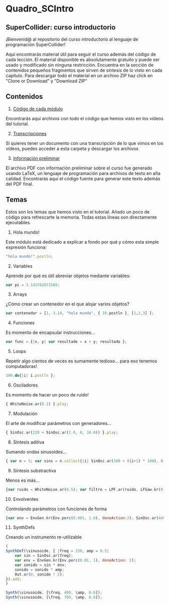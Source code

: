 # Quadro_SCIntro
## SuperCollider: curso introductorio

¡Bienvenid@ al repositorio del curso introductorio al lenguaje de programación SuperCollider!

Aquí encontrarás material útil para seguir el curso además del código de cada lección. El material disponible es absolutamente gratuito y puede ser usado y modificado sin ninguna restricción. Encuentra en la sección de contenidos pequeños fragmentos que sirven de síntesis de lo visto en cada capítulo. Para descargar todo el material en un archivo ZIP haz click en "Clone or Download" y "Download ZIP"

## Contenidos

1. [Código de cada módulo](https://github.com/DarienBrito/Quadro_SCIntro/tree/master/codigo_modulos)

Encontrarás aqui archivos con todo el código que hemos visto en los vídeos del tutorial.

2. [Transcripciones](https://github.com/DarienBrito/Quadro_SCIntro/tree/master/transcripciones)

Si quieres tener un documento con una transcripción de lo que vimos en los vídeos, puedes acceder a esta carpeta y descargar los archivos

3. [Información preliminar](https://github.com/DarienBrito/Quadro_SCIntro/tree/master/info_preliminar_LaTeX)

El archivo PDF con información preliminar sobre el curso fue generado usando LaTeX, un lenguaje de programación para archivos de texto en alta calidad. Encontrarás aquí el código fuente para generar este texto además del PDF final.

## Temas

Estos son los temas que hemos visto en el tutorial. Añado un poco de código para refrescarte la memoria. Todas estas líneas son directamente ejecutables.

1. Hola mundo!

Este módulo está dedicado a explicar a fondo por qué y cómo esta simple expresión funciona:

```js
"hola mundo!".postln;
```

2. Variables

Aprende por qué es útil abreviar objetos mediante variables:

```js
var pi = 3.141592653589;
```

3. Arrays

¿Cómo crear un contenedor en el que alojar varios objetos?

```js
var contenedor = [1, 3.14, "hola mundo", { 10.postln }, [1,2,3] ];
```

4. Funciones

Es momento de encapsular instrucciones...

```js
var func = {|x, y| var resultado = x + y; resultado };
```
5. Loops

Repetir algo cientos de veces es sumamente tedioso... para eso tenemos computadoras!

```js
100.do{|i| i.postln };
```
6. Osciladores

Es momento de hacer un poco de ruido!

```js
{ WhiteNoise.ar(0.1) }.play; 
```
7. Modulación

El arte de modificar parámetros con generadores...

```js
{ SinOsc.ar(220 + SinOsc.ar(2.0, 0, 10.0)) }.play; 
```
8. Síntesis aditiva

Sumando ondas sinusoides...

```js
{ var n = 5; var sins = n.collect{|i| SinOsc.ar(100 + ((i+1) * 100), 0, 1/n) }; sins.sum }.play; 
```
9. Síntesis substractiva

Menos es más...

```js
{var ruido = WhiteNoise.ar(0.5); var filtro = LPF.ar(ruido, LFSaw.kr(0.5).range(20, 1000)); filtro }.play;
```
10. Envolventes

Controlando parámetros con funciones de forma 

```js
{var env = EnvGen.kr(Env.perc(0.001, 1.0), doneAction:2); SinOsc.ar(440) * env }.play;
```
11. SynthDefs

Creando un instrumento re-utilizable

```js
(
SynthDef(\sinusoide, { |freq = 220, amp = 0.5|
	var sin = SinOsc.ar(freq);
	var env = EnvGen.kr(Env.perc(0.01, 1), doneAction: 2);
	var sonido = sin * env;
	sonido = sonido * amp;
	Out.ar(0, sonido ! 2);
}).add;
)

Synth(\sinusoide, [\freq, 400, \amp, 0.6]);
Synth(\sinusoide, [\freq, 700, \amp, 0.6]);
```
